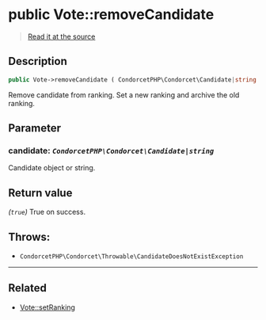 # public Vote::removeCandidate

> [Read it at the source](https://github.com/julien-boudry/Condorcet/blob/master/src/Vote.php#L565)

## Description    

```php
public Vote->removeCandidate ( CondorcetPHP\Condorcet\Candidate|string $candidate ): true
```

Remove candidate from ranking. Set a new ranking and archive the old ranking.

## Parameter

### **candidate:** *`CondorcetPHP\Condorcet\Candidate|string`*   
Candidate object or string.    


## Return value   

*(`true`)* True on success.



## Throws:   

* ```CondorcetPHP\Condorcet\Throwable\CandidateDoesNotExistException``` 

---------------------------------------

## Related

* [Vote::setRanking](/Docs/api-reference/Vote%20Class/Vote--setRanking.md)    
